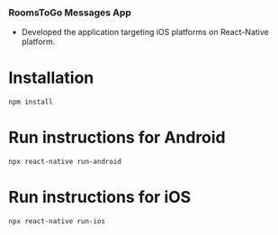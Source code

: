 ### RoomsToGo Messages App

- Developed the application targeting iOS platforms on React-Native platform.

# Installation

```
npm install
```

# Run instructions for Android

```
npx react-native run-android

```

# Run instructions for iOS

```
npx react-native run-ios
```
